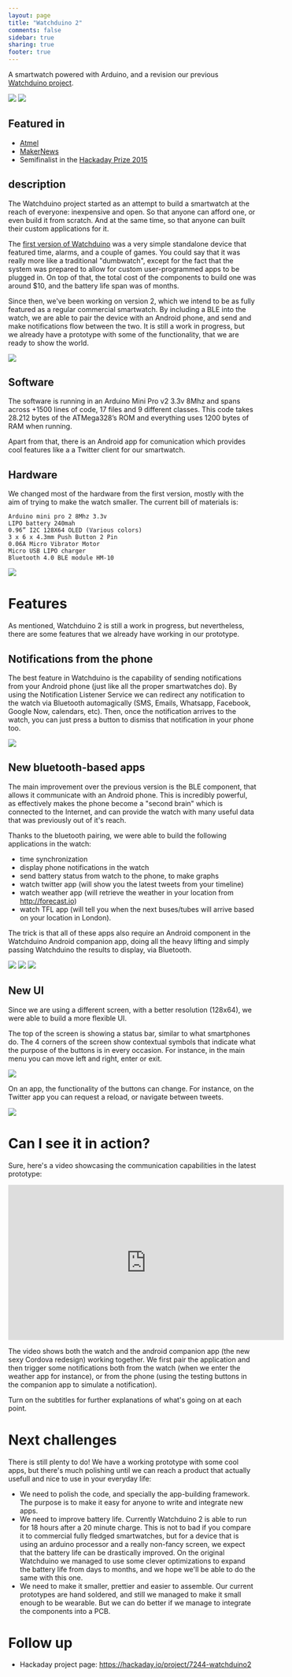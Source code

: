 ```yaml
---
layout: page
title: "Watchduino 2"
comments: false
sidebar: true
sharing: true
footer: true
---
```


A smartwatch powered with Arduino, and a revision our previous [Watchduino project](http://www.coconauts.net/projects/watchduino/).

<img src='https://farm6.staticflickr.com/5717/21815509489_5531e2b080_z_d.jpg'/>
<img src='https://farm1.staticflickr.com/772/22314247456_e69a4e1275_z_d.jpg'/>

## Featured in

- [Atmel](http://blog.atmel.com/2015/09/02/tell-time-and-more-on-this-open-source-bluetooth-enabled-watch/)
- [MakerNews](http://makernews.info/featured/2015/09/watchduino-2-an-arduino-based-smartwatch-that-doesnt-look-like-a-bomb.html)
- Semifinalist in the [Hackaday Prize 2015](http://hackaday.com/2015/08/24/100-semifinalists-for-the-2015-hackaday-prize/)

## description

The Watchduino project started as an attempt to build a smartwatch at the reach of everyone: inexpensive and open. So that anyone can afford one, or even build it from scratch. And at the same time, so that anyone can built their custom applications for it.

The [first version of Watchduino](http://www.coconauts.net/projects/watchduino/) was a very simple standalone device that featured time, alarms, and a couple of games. You could say that it was really more like a traditional "dumbwatch", except for the fact that the system was prepared to allow for custom user-programmed apps to be plugged in. On top of that, the total cost of the components to build one was around $10, and the battery life span was of months.

Since then, we've been working on version 2, which we intend to be as fully featured as a regular commercial smartwatch. By including a BLE into the watch, we are able to pair the device with an Android phone, and send and make notifications flow between the two. It is still a work in progress, but we already have a prototype with some of the functionality, that we are ready to show the world.

<img src="/projects/watchduino2/watch2.jpg" class="screenshot" />


## Software

The software is running in an Arduino Mini Pro v2 3.3v 8Mhz and spans across +1500 lines of code, 17 files and 9 different classes. This code takes 28.212 bytes of the ATMega328’s ROM and everything uses 1200 bytes of RAM when running.

Apart from that, there is an Android app for comunication which provides cool features like a a Twitter client for our smartwatch.


## Hardware

We changed most of the hardware from the first version, mostly with
the aim of trying to make the watch smaller. The current bill of materials is:

    Arduino mini pro 2 8Mhz 3.3v
    LIPO battery 240mah
    0.96” I2C 128X64 OLED (Various colors)
    3 x 6 x 4.3mm Push Button 2 Pin
    0.06A Micro Vibrator Motor
    Micro USB LIPO charger
    Bluetooth 4.0 BLE module HM-10

<img src="/projects/watchduino2/all-3.jpg" class="screenshot" />


# Features

As mentioned, Watchduino 2 is still a work in progress, but nevertheless, there are some features that we already have working in our prototype.

## Notifications from the phone

The best feature in Watchduino is the capability of sending notifications from your Android phone (just like all the proper smartwatches do). By using the Notification Listener Service we can redirect any notification to the watch via Bluetooth automagically (SMS, Emails, Whatsapp, Facebook, Google Now, calendars, etc). Then, once the notification arrives to the watch, you can just press a button to dismiss that notification in your phone too.

<img src="/projects/watchduino2/notifications.jpg" class="screenshot" />

## New bluetooth-based apps

The main improvement over the previous version is the BLE component, that allows it communicate with an Android phone. This is incredibly powerful, as effectively makes the phone become a "second brain" which is connected to the Internet, and can provide the watch with many useful data that was previously out of it's reach.

Thanks to the bluetooth pairing, we were able to build the following applications in the watch:

- time synchronization
- display phone notifications in the watch
- send battery status from watch to the phone, to make graphs
- watch twitter app (will show you the latest tweets from your timeline)
- watch weather app (will retrieve the weather in your location from http://forecast.io)
- watch TFL app (will tell you when the next buses/tubes will arrive based on your location in London).

The trick is that all of these apps also require an Android component in the Watchduino Android companion app, doing all the heavy lifting and simply passing Watchduino the results to display, via Bluetooth.

<img src="/projects/watchduino2/manager2.png" class="screenshot" />
<img src="/projects/watchduino2/battery.png" class="screenshot" />
<img src="/projects/watchduino2/buses.png.jpeg" class="screenshot" />


## New UI

Since we are using a different screen, with a better resolution (128x64), we were able to build a more flexible UI.

The top of the screen is showing a status bar, similar to what smartphones do. The 4 corners of the screen show contextual symbols that indicate what the purpose of the buttons is in every occasion. For instance, in the main menu you can move left and right, enter or exit.

<img src="/projects/watchduino2/menu2.jpg" class="screenshot" />

On an app, the functionality of the buttons can change. For instance, on the Twitter app you can request a reload, or navigate between tweets.

<img src="/projects/watchduino2/twitter.jpg" class="screenshot" />

# Can I see it in action?

Sure, here's a video showcasing the communication capabilities in the latest prototype:

<iframe width="560" height="315" src="https://www.youtube.com/embed/LVE85OxWGzs" frameborder="0" allowfullscreen></iframe>

The video shows both the watch and the android companion app (the new sexy Cordova redesign) working together. We first pair the application and then trigger some notifications both from the watch (when we enter the weather app for instance), or from the phone (using the testing buttons in the companion app to simulate a notification).

Turn on the subtitles for further explanations of what's going on at each point.

# Next challenges

There is still plenty to do! We have a working prototype with some cool apps, but there's much polishing until we can reach a product that actually usefull and nice to use in your everyday life:

- We need to polish the code, and specially the app-building framework. The purpose is to make it easy for anyone to write and integrate new apps.
- We need to improve battery life. Currently Watchduino 2 is able to run for 18 hours after a 20 minute charge. This is not to bad if you compare it to commercial fully fledged smartwatches, but for a device that is using an arduino processor and a really non-fancy screen, we expect that the battery life can be drastically improved. On the original Watchduino we managed to use some clever optimizations to expand the battery life from days to months, and we hope we'll be able to do the same with this one.
- We need to make it smaller, prettier and easier to assemble. Our current prototypes are hand soldered, and still we managed to make it small enough to be wearable. But we can do better if we manage to integrate the components into a PCB.

# Follow up

- Hackaday project page: https://hackaday.io/project/7244-watchduino2
